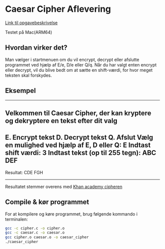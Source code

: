 # Caesar Cipher Aflevering

[Link til opgavebeskrivelse](https://petlatkea.notion.site/caesar-c-ed492273291a467bbf6634693d9c21c1)

Testet på Mac(ARM64)

## Hvordan virker det?

Man vælger i startmenuen om du vil encrypt, decrypt eller afslutte programmet ved hjælp af E/e, D/e eller Q/q. Når du har valgt enten encrypt eller decrypt,
vil du blive bedt om at sætte en shift-værdi, for hvor meget teksten skal forskydes. 

## Eksempel
-----------------------------------------------------------------------------------
Velkommen til Caesar Cipher, der kan kryptere og dekryptere en tekst efter dit valg
-----------------------------------------------------------------------------------
E. Encrypt tekst
D. Decrypt tekst
Q. Afslut
Vælg en mulighed ved hjælp af E, D eller Q: E
Indtast shift værdi: 3
Indtast tekst (op til 255 tegn): ABC DEF
--------------------------------------------

Resultat: CDE FGH

--------------------------------------------

Resultatet stemmer overens med [Khan academy cipheren](https://www.khanacademy.org/computing/computer-science/cryptography/crypt/pi/caesar-cipher-exploration)


## Compile & kør programmet

For at kompilere og køre programmet, brug følgende kommando i terminalen:

```bash
gcc -c cipher.c -o cipher.o
gcc -c caesar.c -o caesar.o
gcc cipher.o caesar.o -o caesar_cipher
./caesar_cipher
